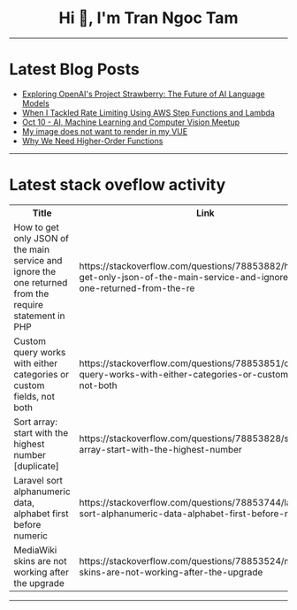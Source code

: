 <h1 align="center">Hi 👋, I'm Tran Ngoc Tam</h1>

---

# Latest Blog Posts 
<!-- BLOG-POST-LIST:START -->
- [Exploring OpenAI&#39;s Project Strawberry: The Future of AI Language Models](https://dev.to/webdev-mohdamir/exploring-openais-project-strawberry-the-future-of-ai-language-models-4g1i)
- [When I Tackled Rate Limiting Using AWS Step Functions and Lambda](https://dev.to/aws-builders/when-i-tackled-rate-limiting-using-aws-step-functions-and-lambda-354a)
- [Oct 10 - AI, Machine Learning and Computer Vision Meetup](https://dev.to/voxel51/oct-10-ai-machine-learning-and-computer-vision-meetup-4oin)
- [My image does not want to render in my VUE](https://dev.to/akinola_samson_285e445636/my-image-does-not-want-to-render-in-my-vue-4nkp)
- [Why We Need Higher-Order Functions](https://dev.to/evanloria4/why-we-need-higher-order-functions-2k4m)
<!-- BLOG-POST-LIST:END -->

---

# Latest stack oveflow activity
<table>
  <tr><th>Title</th><th>Link</th></tr>
  <!-- STACKOVERFLOW:START --><tr><td>How to get only JSON of the main service and ignore the one returned from the require statement in PHP</td><td>https://stackoverflow.com/questions/78853882/how-to-get-only-json-of-the-main-service-and-ignore-the-one-returned-from-the-re</td></tr><tr><td>Custom query works with either categories or custom fields, not both</td><td>https://stackoverflow.com/questions/78853851/custom-query-works-with-either-categories-or-custom-fields-not-both</td></tr><tr><td>Sort array: start with the highest number [duplicate]</td><td>https://stackoverflow.com/questions/78853828/sort-array-start-with-the-highest-number</td></tr><tr><td>Laravel sort alphanumeric data, alphabet first before numeric</td><td>https://stackoverflow.com/questions/78853744/laravel-sort-alphanumeric-data-alphabet-first-before-numeric</td></tr><tr><td>MediaWiki skins are not working after the upgrade</td><td>https://stackoverflow.com/questions/78853524/mediawiki-skins-are-not-working-after-the-upgrade</td></tr><!-- STACKOVERFLOW:END -->
</table>

---


